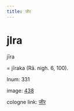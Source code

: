 ```yaml
---
title: जीर
---
```


# jIra

jīra  <div n="P" />= jīraka (Rā. nigh. 6, 100).

lnum: 331

image: [438](https://www.sanskrit-lexicon.uni-koeln.de/scans/csl-apidev/servepdf.php?dict=snp&page=438)

cologne link: [जीर](https://sanskrit-lexicon.uni-koeln.de/scans/csl-apidev/getword.php?dict=snp&key=जीर)

